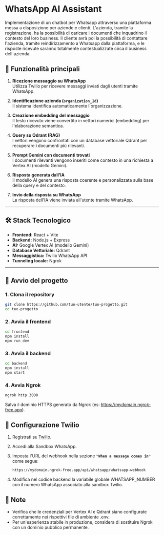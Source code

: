 # WhatsApp AI Assistant

Implementazione di un chatbot per Whatsapp attraverso una piattaforma messa a disposizione per aziende e clienti. L'azienda, tramite la registrazione, ha la possibilità di caricare i documenti che inquadrino il contesto del loro business. Il cliente avrà poi la possibilità di contattare l'azienda, tramite reindirizzamento a Whatsapp dalla piattaforma, e le risposte ricevute saranno totalmente contestualizzate circa il business dell'azienda. 

## 🧠 Funzionalità principali

1. **Ricezione messaggio su WhatsApp**  
   Utilizza Twilio per ricevere messaggi inviati dagli utenti tramite WhatsApp.

2. **Identificazione azienda (`organization_Id`)**  
   Il sistema identifica automaticamente l'organizzazione.

3. **Creazione embedding del messaggio**  
   Il testo ricevuto viene convertito in vettori numerici (embedding) per l'elaborazione semantica.

4. **Query su Qdrant (RAG)**  
   I vettori vengono confrontati con un database vettoriale Qdrant per recuperare i documenti più rilevanti.

5. **Prompt Gemini con documenti trovati**  
   I documenti rilevanti vengono inseriti come contesto in una richiesta a Vertex AI (modello Gemini).

6. **Risposta generata dall'IA**  
   Il modello AI genera una risposta coerente e personalizzata sulla base della query e del contesto.

7. **Invio della risposta su WhatsApp**  
   La risposta dell'IA viene inviata all'utente tramite WhatsApp.

---

## 🛠️ Stack Tecnologico

- **Frontend:** React + Vite  
- **Backend:** Node.js + Express  
- **AI:** Google Vertex AI (modello Gemini)  
- **Database Vettoriale:** Qdrant  
- **Messaggistica:** Twilio WhatsApp API  
- **Tunneling locale:** Ngrok

---

## 🚀 Avvio del progetto

### 1. Clona il repository

```bash
git clone https://github.com/tuo-utente/tuo-progetto.git
cd tuo-progetto
```

### 2. Avvia il frontend

```bash
cd frontend
npm install
npm run dev
```

### 3. Avvia il backend

```bash
cd backend
npm install
npm start
```

### 4. Avvia Ngrok

```bash
ngrok http 3000
```
Salva il dominio HTTPS generato da Ngrok (es: https://mydomain.ngrok-free.app).

## 📲 Configurazione Twilio

1.  Registrati su [Twilio](https://www.twilio.com/).
2. Accedi alla Sandbox WhatsApp. 

3. Imposta l'URL del webhook nella sezione **`"When a message comes in"`** come segue:
   ```bash
   https://mydomain.ngrok-free.app/api/whatsapp/whatsapp-webhook
   ```
4. Modifica nel codice backend la variabile globale WHATSAPP_NUMBER con il numero WhatsApp associato alla sandbox Twilio.

## 📌 Note
- Verifica che le credenziali per Vertex AI e Qdrant siano configurate correttamente nei rispettivi file di ambiente .env.
- Per un'esperienza stabile in produzione, considera di sostituire Ngrok con un dominio pubblico permanente.
